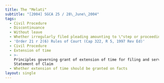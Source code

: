 ```yaml
---
title: The "Melati"
subtitle: "[2004] SGCA 25 / 28\_June\_2004"
tags:
  - Civil Procedure
  - Discontinuance
  - Without leave
  - Whether irregularly filed pleading amounting to \"step or proceeding\"
  - 'Order 21 r 2(6) Rules of Court (Cap 322, R 5, 1997 Rev Ed)'
  - Civil Procedure
  - Extension of time
  - >-
    Principles governing grant of extension of time for filing and serving
    Statement of Claim
  - Whether extension of time should be granted on facts
layout: single
---
```


